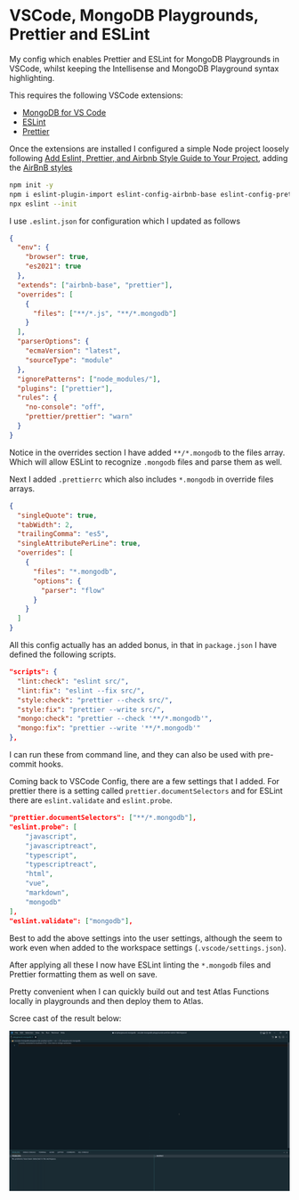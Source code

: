 # VSCode, MongoDB Playgrounds, Prettier and ESLint

My config which enables Prettier and ESLint for MongoDB Playgrounds in VSCode, whilst keeping the Intellisense and MongoDB Playground syntax highlighting.

This requires the following VSCode extensions:

- [MongoDB for VS Code](https://marketplace.visualstudio.com/items?itemName=mongodb.mongodb-vscode)
- [ESLint](https://marketplace.visualstudio.com/items?itemName=dbaeumer.vscode-eslint)
- [Prettier](https://marketplace.visualstudio.com/items?itemName=esbenp.prettier-vscode)

Once the extensions are installed I configured a simple Node project loosely following [Add Eslint, Prettier, and Airbnb Style Guide to Your Project](https://dev.to/saurabhggc/add-eslint-prettier-and-airbnb-to-your-project-3mo8), adding the [AirBnB styles](https://github.com/airbnb/javascript)

```bash
npm init -y
npm i eslint-plugin-import eslint-config-airbnb-base eslint-config-prettier eslint-plugin-prettier prettier -D
npx eslint --init
```

I use `.eslint.json` for configuration which I updated as follows

```json
{
  "env": {
    "browser": true,
    "es2021": true
  },
  "extends": ["airbnb-base", "prettier"],
  "overrides": [
    {
      "files": ["**/*.js", "**/*.mongodb"]
    }
  ],
  "parserOptions": {
    "ecmaVersion": "latest",
    "sourceType": "module"
  },
  "ignorePatterns": ["node_modules/"],
  "plugins": ["prettier"],
  "rules": {
    "no-console": "off",
    "prettier/prettier": "warn"
  }
}
```

Notice in the overrides section I have added `**/*.mongodb` to the files array. Which will allow ESLint to recognize `.mongodb` files and parse them as well.

Next I added `.prettierrc` which also includes `*.mongodb` in override files arrays.

```json
{
  "singleQuote": true,
  "tabWidth": 2,
  "trailingComma": "es5",
  "singleAttributePerLine": true,
  "overrides": [
    {
      "files": "*.mongodb",
      "options": {
        "parser": "flow"
      }
    }
  ]
}
```

All this config actually has an added bonus, in that in `package.json` I have defined the following scripts.

```json
"scripts": {
  "lint:check": "eslint src/",
  "lint:fix": "eslint --fix src/",
  "style:check": "prettier --check src/",
  "style:fix": "prettier --write src/",
  "mongo:check": "prettier --check '**/*.mongodb'",
  "mongo:fix": "prettier --write '**/*.mongodb'"
},
```

I can run these from command line, and they can also be used with pre-commit hooks.

Coming back to VSCode Config, there are a few settings that I added. For prettier there is a setting called `prettier.documentSelectors` and for ESLint there are `eslint.validate` and `eslint.probe`.

```json
"prettier.documentSelectors": ["**/*.mongodb"],
"eslint.probe": [
    "javascript",
    "javascriptreact",
    "typescript",
    "typescriptreact",
    "html",
    "vue",
    "markdown",
    "mongodb"
],
"eslint.validate": ["mongodb"],
```

Best to add the above settings into the user settings, although the seem to work even when added to the workspace settings (`.vscode/settings.json`).

After applying all these I now have ESLint linting the `*.mongodb` files and Prettier formatting them as well on save.

Pretty convenient when I can quickly build out and test Atlas Functions locally in playgrounds and then deploy them to Atlas.

Scree cast of the result below:

![Image](screen-recording.gif)
